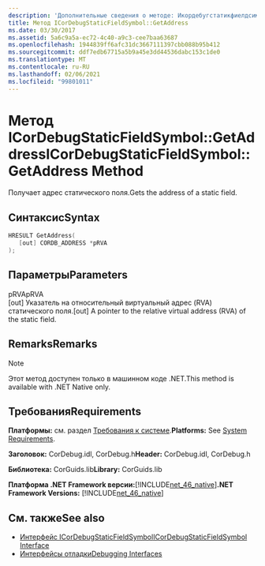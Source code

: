 ```yaml
---
description: 'Дополнительные сведения о методе: Икордебугстатикфиелдсимбол::/Address'
title: Метод ICorDebugStaticFieldSymbol::GetAddress
ms.date: 03/30/2017
ms.assetid: 5a6c9a5a-ec72-4c40-a9c3-cee7baa63687
ms.openlocfilehash: 1944839ff6afc31dc3667111397cbb088b95b412
ms.sourcegitcommit: ddf7edb67715a5b9a45e3dd44536dabc153c1de0
ms.translationtype: MT
ms.contentlocale: ru-RU
ms.lasthandoff: 02/06/2021
ms.locfileid: "99801011"
---
```

# <a name="icordebugstaticfieldsymbolgetaddress-method"></a><span data-ttu-id="d627b-103">Метод ICorDebugStaticFieldSymbol::GetAddress</span><span class="sxs-lookup"><span data-stu-id="d627b-103">ICorDebugStaticFieldSymbol::GetAddress Method</span></span>

<span data-ttu-id="d627b-104">Получает адрес статического поля.</span><span class="sxs-lookup"><span data-stu-id="d627b-104">Gets the address of a static field.</span></span>  
  
## <a name="syntax"></a><span data-ttu-id="d627b-105">Синтаксис</span><span class="sxs-lookup"><span data-stu-id="d627b-105">Syntax</span></span>  
  
```cpp  
HRESULT GetAddress(  
   [out] CORDB_ADDRESS *pRVA  
);  
```  
  
## <a name="parameters"></a><span data-ttu-id="d627b-106">Параметры</span><span class="sxs-lookup"><span data-stu-id="d627b-106">Parameters</span></span>  

 <span data-ttu-id="d627b-107">pRVA</span><span class="sxs-lookup"><span data-stu-id="d627b-107">pRVA</span></span>  
 <span data-ttu-id="d627b-108">[out] Указатель на относительный виртуальный адрес (RVA) статического поля.</span><span class="sxs-lookup"><span data-stu-id="d627b-108">[out] A pointer to the relative virtual address (RVA) of the static field.</span></span>  
  
## <a name="remarks"></a><span data-ttu-id="d627b-109">Remarks</span><span class="sxs-lookup"><span data-stu-id="d627b-109">Remarks</span></span>  
  
> [!NOTE]
> <span data-ttu-id="d627b-110">Этот метод доступен только в машинном коде .NET.</span><span class="sxs-lookup"><span data-stu-id="d627b-110">This method is available with .NET Native only.</span></span>  
  
## <a name="requirements"></a><span data-ttu-id="d627b-111">Требования</span><span class="sxs-lookup"><span data-stu-id="d627b-111">Requirements</span></span>  

 <span data-ttu-id="d627b-112">**Платформы:** см. раздел [Требования к системе](../../get-started/system-requirements.md).</span><span class="sxs-lookup"><span data-stu-id="d627b-112">**Platforms:** See [System Requirements](../../get-started/system-requirements.md).</span></span>  
  
 <span data-ttu-id="d627b-113">**Заголовок:** CorDebug.idl, CorDebug.h</span><span class="sxs-lookup"><span data-stu-id="d627b-113">**Header:** CorDebug.idl, CorDebug.h</span></span>  
  
 <span data-ttu-id="d627b-114">**Библиотека:** CorGuids.lib</span><span class="sxs-lookup"><span data-stu-id="d627b-114">**Library:** CorGuids.lib</span></span>  
  
 <span data-ttu-id="d627b-115">**Платформа .NET Framework версии:**[!INCLUDE[net_46_native](../../../../includes/net-46-native-md.md)]</span><span class="sxs-lookup"><span data-stu-id="d627b-115">**.NET Framework Versions:** [!INCLUDE[net_46_native](../../../../includes/net-46-native-md.md)]</span></span>  
  
## <a name="see-also"></a><span data-ttu-id="d627b-116">См. также</span><span class="sxs-lookup"><span data-stu-id="d627b-116">See also</span></span>

- [<span data-ttu-id="d627b-117">Интерфейс ICorDebugStaticFieldSymbol</span><span class="sxs-lookup"><span data-stu-id="d627b-117">ICorDebugStaticFieldSymbol Interface</span></span>](icordebugstaticfieldsymbol-interface.md)
- [<span data-ttu-id="d627b-118">Интерфейсы отладки</span><span class="sxs-lookup"><span data-stu-id="d627b-118">Debugging Interfaces</span></span>](debugging-interfaces.md)
